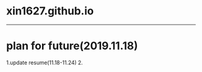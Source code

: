 # xin1627.github.io
---------------------
# plan for future(2019.11.18)
  1.update resume(11.18-11.24)
  2.
